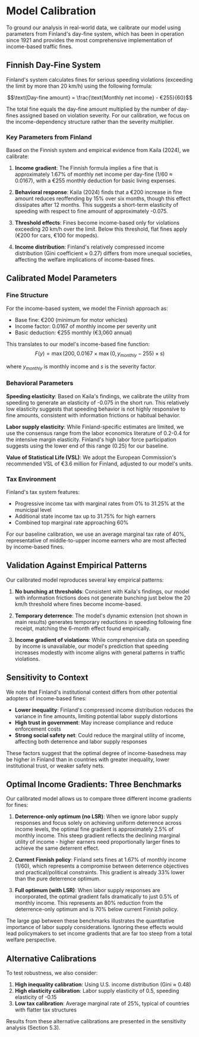 # Model Calibration

To ground our analysis in real-world data, we calibrate our model using parameters from Finland's day-fine system, which has been in operation since 1921 and provides the most comprehensive implementation of income-based traffic fines.

## Finnish Day-Fine System

Finland's system calculates fines for serious speeding violations (exceeding the limit by more than 20 km/h) using the following formula:

$$\text{Day-fine amount} = \frac{\text{Monthly net income} - €255}{60}$$

The total fine equals the day-fine amount multiplied by the number of day-fines assigned based on violation severity. For our calibration, we focus on the income-dependency structure rather than the severity multiplier.

### Key Parameters from Finland

Based on the Finnish system and empirical evidence from Kaila (2024), we calibrate:

1. **Income gradient**: The Finnish formula implies a fine that is approximately 1.67% of monthly net income per day-fine (1/60 ≈ 0.0167), with a €255 monthly deduction for basic living expenses.

2. **Behavioral response**: Kaila (2024) finds that a €200 increase in fine amount reduces reoffending by 15% over six months, though this effect dissipates after 12 months. This suggests a short-term elasticity of speeding with respect to fine amount of approximately -0.075.

3. **Threshold effects**: Fines become income-based only for violations exceeding 20 km/h over the limit. Below this threshold, flat fines apply (€200 for cars, €100 for mopeds).

4. **Income distribution**: Finland's relatively compressed income distribution (Gini coefficient ≈ 0.27) differs from more unequal societies, affecting the welfare implications of income-based fines.

## Calibrated Model Parameters

### Fine Structure
For the income-based system, we model the Finnish approach as:
- Base fine: €200 (minimum for motor vehicles)
- Income factor: 0.0167 of monthly income per severity unit
- Basic deduction: €255 monthly (€3,060 annual)

This translates to our model's income-based fine function:
$$F(y) = \max(200, 0.0167 \times \max(0, y_{monthly} - 255) \times s)$$

where $y_{monthly}$ is monthly income and $s$ is the severity factor.

### Behavioral Parameters

**Speeding elasticity**: Based on Kaila's findings, we calibrate the utility from speeding to generate an elasticity of -0.075 in the short run. This relatively low elasticity suggests that speeding behavior is not highly responsive to fine amounts, consistent with information frictions or habitual behavior.

**Labor supply elasticity**: While Finland-specific estimates are limited, we use the consensus range from the labor economics literature of 0.2-0.4 for the intensive margin elasticity. Finland's high labor force participation suggests using the lower end of this range (0.25) for our baseline.

**Value of Statistical Life (VSL)**: We adopt the European Commission's recommended VSL of €3.6 million for Finland, adjusted to our model's units.

### Tax Environment

Finland's tax system features:
- Progressive income tax with marginal rates from 0% to 31.25% at the municipal level
- Additional state income tax up to 31.75% for high earners
- Combined top marginal rate approaching 60%

For our baseline calibration, we use an average marginal tax rate of 40%, representative of middle-to-upper income earners who are most affected by income-based fines.

## Validation Against Empirical Patterns

Our calibrated model reproduces several key empirical patterns:

1. **No bunching at thresholds**: Consistent with Kaila's findings, our model with information frictions does not generate bunching just below the 20 km/h threshold where fines become income-based.

2. **Temporary deterrence**: The model's dynamic extension (not shown in main results) generates temporary reductions in speeding following fine receipt, matching the 6-month effect found empirically.

3. **Income gradient of violations**: While comprehensive data on speeding by income is unavailable, our model's prediction that speeding increases modestly with income aligns with general patterns in traffic violations.

## Sensitivity to Context

We note that Finland's institutional context differs from other potential adopters of income-based fines:

- **Lower inequality**: Finland's compressed income distribution reduces the variance in fine amounts, limiting potential labor supply distortions
- **High trust in government**: May increase compliance and reduce enforcement costs
- **Strong social safety net**: Could reduce the marginal utility of income, affecting both deterrence and labor supply responses

These factors suggest that the optimal degree of income-basedness may be higher in Finland than in countries with greater inequality, lower institutional trust, or weaker safety nets.

## Optimal Income Gradients: Three Benchmarks

Our calibrated model allows us to compare three different income gradients for fines:

1. **Deterrence-only optimum (no LSR)**: When we ignore labor supply responses and focus solely on achieving uniform deterrence across income levels, the optimal fine gradient is approximately 2.5% of monthly income. This steep gradient reflects the declining marginal utility of income - higher earners need proportionally larger fines to achieve the same deterrent effect.

2. **Current Finnish policy**: Finland sets fines at 1.67% of monthly income (1/60), which represents a compromise between deterrence objectives and practical/political constraints. This gradient is already 33% lower than the pure deterrence optimum.

3. **Full optimum (with LSR)**: When labor supply responses are incorporated, the optimal gradient falls dramatically to just 0.5% of monthly income. This represents an 80% reduction from the deterrence-only optimum and is 70% below current Finnish policy.

The large gap between these benchmarks illustrates the quantitative importance of labor supply considerations. Ignoring these effects would lead policymakers to set income gradients that are far too steep from a total welfare perspective.

## Alternative Calibrations

To test robustness, we also consider:

1. **High inequality calibration**: Using U.S. income distribution (Gini ≈ 0.48)
2. **High elasticity calibration**: Labor supply elasticity of 0.5, speeding elasticity of -0.15
3. **Low tax calibration**: Average marginal rate of 25%, typical of countries with flatter tax structures

Results from these alternative calibrations are presented in the sensitivity analysis (Section 5.3).
